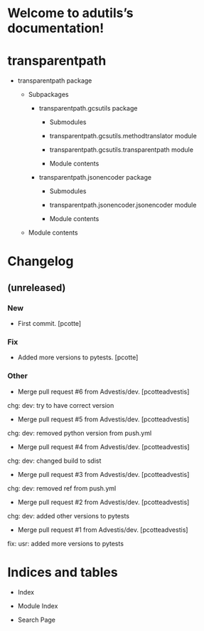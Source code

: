 <!-- transparentpath documentation master file, created by
sphinx-quickstart on Thu Oct 7 17:55:25 2020.
You can adapt this file completely to your liking, but it should at least
contain the root `toctree` directive. -->
# Welcome to adutils’s documentation!

# transparentpath


* transparentpath package


    * Subpackages


        * transparentpath.gcsutils package


            * Submodules


            * transparentpath.gcsutils.methodtranslator module


            * transparentpath.gcsutils.transparentpath module


            * Module contents


        * transparentpath.jsonencoder package


            * Submodules


            * transparentpath.jsonencoder.jsonencoder module


            * Module contents


    * Module contents


# Changelog

## (unreleased)

### New


* First commit. [pcotte]

### Fix


* Added more versions to pytests. [pcotte]

### Other


* Merge pull request #6 from Advestis/dev. [pcotteadvestis]

chg: dev: try to have correct version


* Merge pull request #5 from Advestis/dev. [pcotteadvestis]

chg: dev: removed python version from push.yml


* Merge pull request #4 from Advestis/dev. [pcotteadvestis]

chg: dev: changed build to sdist


* Merge pull request #3 from Advestis/dev. [pcotteadvestis]

chg: dev: removed ref from push.yml


* Merge pull request #2 from Advestis/dev. [pcotteadvestis]

chg: dev: added other versions to pytests


* Merge pull request #1 from Advestis/dev. [pcotteadvestis]

fix: usr: added more versions to pytests

# Indices and tables


* Index


* Module Index


* Search Page
